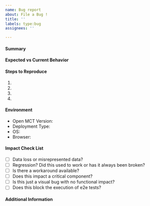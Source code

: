 ```yaml
---
name: Bug report
about: File a Bug !
title: ''
labels: type:bug
assignees: ''

---
```


<!--- Focus on user impact in the title. Use the Summary Field to -->
<!--- describe the problem technically. -->

#### Summary
<!--- A description of the issue encountered. When possible, a description -->
<!--- of the impact of the issue. What use case does it impede?-->

#### Expected vs Current Behavior
<!--- Tell us what should have happened -->

#### Steps to Reproduce
<!--- Provide a link to a live example, or an unambiguous set of steps to -->
<!--- reproduce this bug. Include code to reproduce, if relevant -->
1.
2.
3.
4.

#### Environment
<!--- If encountered on local machine, execute the following:
<!--- npx envinfo --system --browsers --npmPackages --binaries --languages --markdown -->
* Open MCT Version: <!--- date of build, version, or SHA -->
* Deployment Type: <!--- npm dev? VIPER Dev? openmct-yamcs? -->
* OS:
* Browser:

#### Impact Check List
<!--- Please select from the following options -->
- [ ] Data loss or misrepresented data?
- [ ] Regression? Did this used to work or has it always been broken?
- [ ] Is there a workaround available?
- [ ] Does this impact a critical component?
- [ ] Is this just a visual bug with no functional impact?
- [ ] Does this block the execution of e2e tests?

#### Additional Information
<!--- Include any screenshots, gifs, or logs which will expedite triage -->
